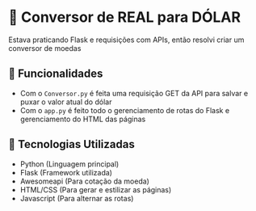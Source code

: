 # 💸 Conversor de REAL para DÓLAR

Estava praticando Flask e requisições com APIs, então resolvi criar um conversor de moedas

## 🚀 Funcionalidades

- Com o `Conversor.py` é feita uma requisição GET da API para salvar e puxar o valor atual do dólar
- Com o `app.py` é feito todo o gerenciamento de rotas do Flask e gerenciamento do HTML das páginas

## 🧰 Tecnologias Utilizadas
 - Python (Linguagem principal)
 - Flask (Framework utilizada)
 - Awesomeapi (Para cotação da moeda)
 - HTML/CSS (Para gerar e estilizar as páginas)
 - Javascript (Para alternar as rotas)